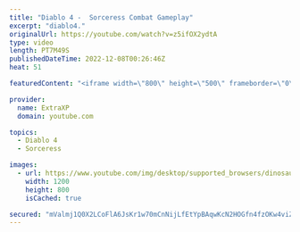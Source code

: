```yaml
---
title: "Diablo 4 -  Sorceress Combat Gameplay"
excerpt: "diablo4."
originalUrl: https://youtube.com/watch?v=z5ifOX2ydtA
type: video
length: PT7M49S
publishedDateTime: 2022-12-08T00:26:46Z
heat: 51

featuredContent: "<iframe width=\"800\" height=\"500\" frameborder=\"0\" src=\"https://www.youtube.com/embed/z5ifOX2ydtA\" allow=\"accelerometer; autoplay; encrypted-media; gyroscope; picture-in-picture\" allowfullscreen></iframe>"

provider:
  name: ExtraXP
  domain: youtube.com

topics:
  - Diablo 4
  - Sorceress

images:
  - url: https://www.youtube.com/img/desktop/supported_browsers/dinosaur.png
    width: 1200
    height: 800
    isCached: true

secured: "mValmj1Q0X2LCoFlA6JsKr1w70mCnNijLfEtYpBAqwKcN2HOGfn4fzOKw4viZFjVddhnkvkLYQNAtQ4LeO1B+eNzALT0lFNYcwajea8bOZk5+Zr51EzS3o1D34rHSATlEAmOFTmVl/OyumULT7tljm0SxTKqBJS24WEULz+ni24SyZ1Xya1zrUvPjb+WXU5oBciHhWjldRh5s52+gb2npXaap73RkD3rMgTzPTencQECQe/d/WwpDkpDQaGtT/6WraaGqZ6vZZywQKDy1nkEoVFkkRUy9bNa9JlOfZ2bRew/ycW4RICncqaUbakL7Oq7tEQr/ExzdT5TlGepDCQKfcm+7nAnzHfkqlLhTtOTNAjuE5bqFgIKR1Z/6D3USvaZIOViQRxs7mAFwEt7cZDJNA==;W7k+FMvBN46DcA06ReW1Wg=="
---
```


